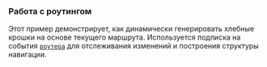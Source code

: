 ### Работа с роутингом

Этот пример демонстрирует, как динамически генерировать хлебные крошки на основе текущего маршрута.
Используется подписка на события [`роутера`](https://angular.dev/api/router/Router) для отслеживания изменений и построения структуры навигации.

<!-- example(breadcrumbs-routing) -->
